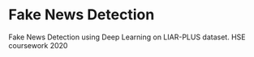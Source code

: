 # Fake News Detection
Fake News Detection using Deep Learning on LIAR-PLUS dataset. HSE coursework 2020
